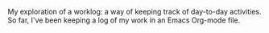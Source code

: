 My exploration of a worklog: a way of keeping track of day-to-day activities.
So far, I've been keeping a log of my work in an Emacs Org-mode file.
